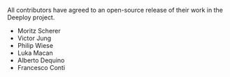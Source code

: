 All contributors have agreed to an open-source release of their work in the Deeploy project.

* Moritz Scherer
* Victor Jung
* Philip Wiese
* Luka Macan
* Alberto Dequino
* Francesco Conti
